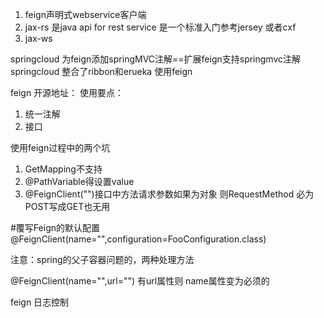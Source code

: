 1. feign声明式webservice客户端
2. jax-rs 是java api for rest service 是一个标准入门参考jersey 或者cxf
3. jax-ws 

springcloud 为feign添加springMVC注解==扩展feign支持springmvc注解
springcloud 整合了ribbon和erueka 使用feign


feign 开源地址：
使用要点：
1. 统一注解
2. 接口  

使用feign过程中的两个坑
1. GetMapping不支持
2. @PathVariable得设置value
3. @FeignClient("")接口中方法请求参数如果为对象 则RequestMethod 必为POST写成GET也无用


#覆写Feign的默认配置
@FeignClient(name="",configuration=FooConfiguration.class)

注意：spring的父子容器问题的，两种处理方法


@FeignClient(name="",url="") 有url属性则 name属性变为必须的


feign 日志控制

